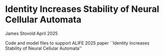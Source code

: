 # Identity Increases Stability of Neural Cellular Automata
James Stovold
April 2025

Code and model files to support ALIFE 2025 paper ``Identity Increases Stability of Neural Cellular Automata''
